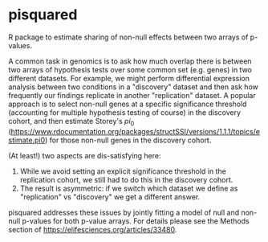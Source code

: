 # pisquared

R package to estimate sharing of non-null effects between two arrays of p-values.

A common task in genomics is to ask how much overlap there is between two arrays of hypothesis tests over some common set (e.g. genes) in two different datasets. For example, we might perform differential expression analysis between two conditions in a "discovery" dataset and then ask how frequently our findings replicate in another "replication" dataset. A popular approach is to select non-null genes at a specific significance threshold (accounting for multiple hypothesis testing of course) in the discovery cohort, and then estimate Storey's $pi_0$ (https://www.rdocumentation.org/packages/structSSI/versions/1.1.1/topics/estimate.pi0) for those non-null genes in the discovery cohort. 

(At least!) two aspects are dis-satisfying here: 
1. While we avoid setting an explicit significance threshold in the replication cohort, we still had to do this in the discovery cohort. 
2. The result is asymmetric: if we switch which dataset we define as "replication" vs "discovery" we get a different answer. 

pisquared addresses these issues by jointly fitting a model of null and non-null p-values for both p-value arrays. For details please see the Methods section of https://elifesciences.org/articles/33480. 
